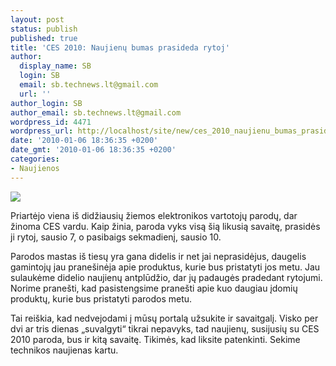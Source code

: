 ```yaml
---
layout: post
status: publish
published: true
title: 'CES 2010: Naujienų bumas prasideda rytoj'
author:
  display_name: SB
  login: SB
  email: sb.technews.lt@gmail.com
  url: ''
author_login: SB
author_email: sb.technews.lt@gmail.com
wordpress_id: 4471
wordpress_url: http://localhost/site/new/ces_2010_naujienu_bumas_prasideda_rytoj/
date: '2010-01-06 18:36:35 +0200'
date_gmt: '2010-01-06 18:36:35 +0200'
categories:
- Naujienos
---
```

<div class="imgright"><img src="http://t1.gstatic.com/images?q=tbn:Z0oxDuHdCDK-qM:http://www.tactlab.com/Events/CES_2010.jpg"  /></div>
<p>Priartėjo viena iš didžiausių žiemos elektronikos vartotojų parodų, dar žinoma CES vardu. Kaip žinia, paroda vyks visą šią likusią savaitę, prasidės ji rytoj, sausio 7, o pasibaigs sekmadienį, sausio 10.</p>
<p>Parodos mastas iš tiesų yra gana didelis ir net jai neprasidėjus, daugelis gamintojų jau pranešinėja apie produktus, kurie bus pristatyti jos metu. Jau sulaukėme didelio naujienų antplūdžio, dar jų padaugės pradedant rytojumi. Norime pranešti, kad pasistengsime pranešti apie kuo daugiau įdomių produktų, kurie bus pristatyti parodos metu.</p>
<p>Tai reiškia, kad nedvejodami į mūsų portalą užsukite ir savaitgalį. Visko per dvi ar tris dienas „suvalgyti“ tikrai nepavyks, tad naujienų, susijusių su CES 2010 paroda, bus ir kitą savaitę. Tikimės, kad liksite patenkinti. Sekime technikos naujienas kartu.<br /></p>

